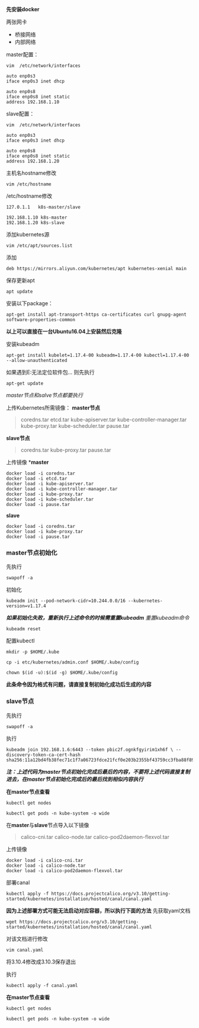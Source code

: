 **先安装docker**

两张网卡

- 桥接网络
- 内部网络

master配置：
```
vim  /etc/network/interfaces
```

```
auto enp0s3
iface enp0s3 inet dhcp

auto enp0s8
iface enp0s8 inet static
address 192.168.1.10
```
slave配置：
```
vim  /etc/network/interfaces
```

```
auto enp0s3
iface enp0s3 inet dhcp

auto enp0s8
iface enp0s8 inet static
address 192.168.1.20
```
主机名hostname修改
```
vim /etc/hostname
```

/etc/hostname修改
```
127.0.1.1   k8s-master/slave

192.168.1.10 k8s-master
192.168.1.20 k8s-slave
```

添加kubernetes源
```
vim /etc/apt/sources.list
```

添加
```
deb https://mirrors.aliyun.com/kubernetes/apt kubernetes-xenial main
```

保存更新apt
```
apt update
```

安装以下package：
```
apt-get install apt-transport-https ca-certificates curl gnupg-agent software-properties-common
```

**以上可以直接在一台Ubuntu16.04上安装然后克隆**

安装kubeadm

```
apt-get install kubelet=1.17.4-00 kubeadm=1.17.4-00 kubectl=1.17.4-00 --allow-unauthenticated
```

如果遇到E:无法定位软件包...
则先执行
```
apt-get update
```

*master节点和salve节点都要执行* 

上传Kubernetes所需镜像：
**master节点**
>coredns.tar
etcd.tar
kube-apiserver.tar
kube-controller-manager.tar
kube-proxy.tar
kube-scheduler.tar
pause.tar

**slave节点**
>coredns.tar
kube-proxy.tar
pause.tar

上传镜像
***master**
```
docker load -i coredns.tar
docker load -i etcd.tar
docker load -i kube-apiserver.tar
docker load -i kube-controller-manager.tar
docker load -i kube-proxy.tar
docker load -i kube-scheduler.tar
docker load -i pause.tar
```

**slave**
```
docker load -i coredns.tar
docker load -i kube-proxy.tar
docker load -i pause.tar
```

### master节点初始化
先执行
```
swapoff -a
```

初始化
```
kubeadm init --pod-network-cidr=10.244.0.0/16 --kubernetes-version=v1.17.4
```
***如果初始化失败，重新执行上述命令的时候需重置kubeadm***
*重置kubeadm命令*
```
kubeadm reset
```

配置kubectl
```
mkdir -p $HOME/.kube
```

```
cp -i etc/kubernetes/admin.conf $HOME/.kube/config
```
```
chown $(id -u):$(id -g) $HOME/.kube/config
```
**此条命令因为格式有问题，请直接复制初始化成功后生成的内容**

### slave节点
先执行
```
swapoff -a
```
执行
```
kubeadm join 192.168.1.6:6443 --token pbic2f.ognkfgyirim1xh6f \ --discovery-token-ca-cert-hash sha256:11a12bd4fb38fec71c1f7a06723fdce21fcf0e203b2355bf43759cc3fba88f89
```

***注：上述代码为master节点初始化完成后最后的内容，不要将上述代码直接复制进去，在master节点初始化完成后的最后找到相似内容执行***

**在master节点查看**
```
kubectl get nodes
```

```
kubectl get pods -n kube-system -o wide
```

在**master**与**slave**节点导入以下镜像
>calico-cni.tar
calico-node.tar
calico-pod2daemon-flexvol.tar

上传镜像
```
docker load -i calico-cni.tar
docker load -i calico-node.tar
docker load -i calico-pod2daemon-flexvol.tar
```

部署canal
```
kubectl apply -f https://docs.projectcalico.org/v3.10/getting-started/kubernetes/installation/hosted/canal/canal.yaml
```

**因为上述部署方式可能无法启动对应容器，所以执行下面的方法**
先获取yaml文档
```
wget https://docs.projectcalico.org/v3.10/getting-started/kubernetes/installation/hosted/canal/canal.yaml
```

对该文档进行修改
```
vim canal.yaml
```
将3.10.4修改成3.10.3保存退出

执行
```
kubectl apply -f canal.yaml
```

**在master节点查看**
```
kubectl get nodes
```

```
kubectl get pods -n kube-system -o wide
```